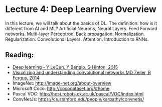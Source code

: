 # Lecture 4: Deep Learning Overview

In this lecture, we will talk about the basics of DL. The definition: how is it different from AI and ML? Artificial Neurons, Neural Layers.  Feed Forward networks.  Multi-layer Perceptron.  Back propagation. Normalization. Regularization. Convolutional Layers.  Attention. Introduction to RNNs.

## Reading:

* [Deep learning - Y LeCun, Y Bengio, G Hinton, 2015](https://www.cs.toronto.edu/~hinton/absps/NatureDeepReview.pdf)
* [Visualizing and understanding convolutional networks MD Zeiler, R Fergus, 2014](https://link.springer.com/chapter/10.1007/978-3-319-10590-1_53)
* ImageNet: http://image-net.org/about-overview
* Microsoft Coco: http://cocodataset.org/#home
* Pascal VOC: http://host.robots.ox.ac.uk/pascal/VOC/index.html
* ConvNetJs: https://cs.stanford.edu/people/karpathy/convnetjs/


